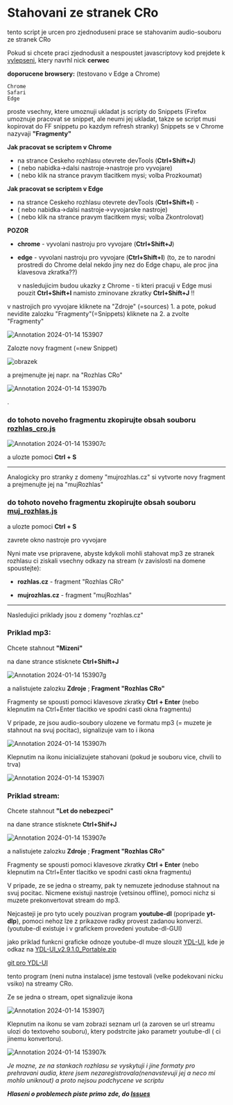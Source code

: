 # Stahovani ze stranek CRo



tento script je urcen pro zjednoduseni prace se stahovanim audio-souboru ze stranek CRo 

Pokud si chcete praci zjednodusit a nespoustet javascriptovy kod prejdete k [vylepseni](https://github.com/evafxxx/download_from_cro/tree/main/zalozky), ktery navrhl nick **cerwec**

**doporucene browsery:** (testovano v Edge a Chrome)

    Chrome
    Safari
    Edge

proste vsechny, ktere umoznuji ukladat js scripty do Snippets (Firefox umoznuje pracovat se snippet, ale neumi jej ukladat, takze se script musi kopirovat do FF snippetu po kazdym refresh stranky)
Snippets se v Chrome nazyvaji **"Fragmenty"**

**Jak pracovat se scriptem v Chrome**
- na strance Ceskeho rozhlasu otevrete devTools (**Ctrl+Shift+J**)
- ( nebo nabidka->dalsi nastroje->nastroje pro vyvojare) 
- ( nebo klik na strance  pravym  tlacitkem mysi; volba Prozkoumat)

**Jak pracovat se scriptem v Edge**
- na strance Ceskeho rozhlasu otevrete devTools (**Ctrl+Shift+I**) - 
- ( nebo nabidka->dalsi nastroje->vyvojarske nastroje) 
- ( nebo klik na strance  pravym  tlacitkem mysi; volba Zkontrolovat)

**POZOR** 
- **chrome** - vyvolani nastroju pro vyvojare (**Ctrl+Shift+J**)
- **edge** - vyvolani nastroju pro vyvojare (**Ctrl+Shift+I**)
  (to, ze to narodni prostredi do Chrome delal nekdo jiny nez do Edge chapu, ale proc jina klavesova zkratka??)

  v nasledujicim budou ukazky z Chrome - ti kteri pracuji v Edge musi pouzit **Ctrl+Shift+I** namisto zminovane zkratky **Ctrl+Shift+J** !!
  

v nastrojich pro vyvojare kliknete na "Zdroje" (=sources) 1. a pote, pokud nevidite zalozku "Fragmenty"(=Snippets) kliknete na 2. a zvolte "Fragmenty"

![Annotation 2024-01-14 153907](https://github.com/evafxxx/download_from_cro/assets/156581982/1206f0f5-24b2-4094-b219-e6636f0c9140)

Zalozte novy fragment (=new Snippet)

![obrazek](https://github.com/evafxxx/download_from_cro/assets/156581982/de0897da-847a-461b-8e53-dc4ba888da56)

a prejmenujte jej napr. na "Rozhlas CRo"

![Annotation 2024-01-14 153907b](https://github.com/evafxxx/download_from_cro/assets/156581982/8a102856-7ba3-48f3-a5e0-4bd85defc363)

.

### do tohoto noveho fragmentu zkopirujte obsah souboru [rozhlas_cro.js](https://github.com/evafxxx/download_from_cro/blob/main/rozhlas_cro.js)

![Annotation 2024-01-14 153907c](https://github.com/evafxxx/download_from_cro/assets/156581982/b7026835-1e4e-47f2-b073-00eabac3373b)

a ulozte pomoci **Ctrl + S**

---

Analogicky pro stranky z domeny "mujrozhlas.cz" si vytvorte novy fragment a prejmenujte jej na "mujRozhlas" 

### do tohoto noveho fragmentu zkopirujte obsah souboru [muj_rozhlas.js](https://github.com/evafxxx/download_from_cro/blob/main/muj_rozhlas.js)

a ulozte pomoci **Ctrl + S**

zavrete okno nastroje pro vyvojare


Nyni mate vse pripravene, abyste kdykoli mohli stahovat mp3 ze stranek rozhlasu ci ziskali vsechny odkazy na stream (v zavislosti na domene spoustejte):

- **rozhlas.cz** - fragment "Rozhlas CRo"

- **mujrozhlas.cz** - fragment "mujRozhlas"
   
---

Nasledujici priklady jsou z domeny "rozhlas.cz"

### Priklad mp3:

Chcete stahnout **"Mizeni"**

na dane strance stisknete **Ctrl+Shift+J**

![Annotation 2024-01-14 153907g](https://github.com/evafxxx/download_from_cro/assets/156581982/f444959c-ab42-4437-a76c-0eb63b1daf07)

a nalistujete zalozku **Zdroje** ; **Fragment "Rozhlas CRo"**

Fragmenty se spousti pomoci klavesove zkratky **Ctrl + Enter** (nebo klepnutim na Ctrl+Enter tlacitko ve spodni casti okna fragmentu)

V pripade, ze jsou audio-soubory ulozene ve formatu mp3 (= muzete je stahnout na svuj pocitac), signalizuje vam to i ikona


![Annotation 2024-01-14 153907h](https://github.com/evafxxx/download_from_cro/assets/156581982/5e6439f7-7906-4b13-b136-c9525a5a5b15)

Klepnutim na ikonu inicializujete stahovani (pokud je souboru vice, chvili to trva)

![Annotation 2024-01-14 153907i](https://github.com/evafxxx/download_from_cro/assets/156581982/8e76e303-2b19-4aa3-9af8-42f5c477f6e1)


### Priklad stream:

Chcete stahnout **"Let do nebezpeci"**

na dane strance stisknete **Ctrl+Shif+J**

![Annotation 2024-01-14 153907e](https://github.com/evafxxx/download_from_cro/assets/156581982/155f207b-942c-427a-818a-737c8a3a1482)

a nalistujete zalozku **Zdroje** ; **Fragment "Rozhlas CRo"**

Fragmenty se spousti pomoci klavesove zkratky **Ctrl + Enter** (nebo klepnutim na Ctrl+Enter tlacitko ve spodni casti okna fragmentu)

V pripade, ze se jedna o streamy, pak ty nemuzete jednoduse stahnout na svuj pocitac. Nicmene existuji nastroje (vetsinou offline), pomoci nichz si muzete prekonvertovat stream do mp3.

Nejcasteji je pro tyto ucely pouzivan program **youtube-dl** (popripade **yt-dlp**), pomoci nehoz lze z prikazove radky provest zadanou konverzi. (youtube-dl existuje i v grafickem provedeni youtube-dl-GUI)

jako priklad funkcni graficke odnoze youtube-dl muze slouzit [YDL-UI](https://github.com/Maxstupo/ydl-ui/releases), kde je odkaz na [YDL-UI_v2.9.1.0_Portable.zip](https://github.com/Maxstupo/ydl-ui/releases/download/v2.9.1/YDL-UI_v2.9.1.0_Portable.zip) 

[git pro YDL-UI](https://github.com/Maxstupo/ydl-ui/tree/v2.2.0)

tento program (neni nutna instalace) jsme testovali (velke podekovani nicku vsiko) na streamy CRo.

Ze se jedna o stream, opet signalizuje ikona

![Annotation 2024-01-14 153907j](https://github.com/evafxxx/download_from_cro/assets/156581982/3d8be3f3-7309-4387-bea7-55da58b17880)

Klepnutim na ikonu se vam zobrazi seznam url (a zaroven se url streamu ulozi do textoveho souboru), ktery podstrcite jako parametr youtube-dl ( ci jinemu konvertoru). 


![Annotation 2024-01-14 153907k](https://github.com/evafxxx/download_from_cro/assets/156581982/4b66bdca-ba1f-4e8e-82af-8d3a62fa3312)


*Je mozne, ze na stankach rozhlasu se vyskytuji i jine formaty pro prehravani audia, ktere jsem nezaregistrovala(nenavstevuji jej a neco mi mohlo uniknout) a proto nejsou podchycene ve scriptu*

***Hlaseni o problemech piste primo zde, do [Issues](https://github.com/evafxxx/download_from_cro/issues)***
